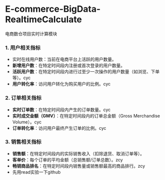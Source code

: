 # E-commerce-BigData-RealtimeCalculate
电商数仓项目实时计算模块

### 1. 用户相关指标

- 实时在线用户数：当前在电商平台上活跃的用户数量。
- **新增用户数**：在特定时间段内注册或首次登录的用户数量。
- **活跃用户数**：在特定时间段内进行过至少一次操作的用户数量（如浏览、下单等）。cyc
- **用户转化率**：访问用户转化为购买用户的比例。cyc

### 2. 订单相关指标

- **实时订单数**：在特定时间段内产生的订单数量。cyc
- **实时成交金额（GMV）**：在特定时间段内的订单总金额（Gross Merchandise Volume）。cyc
- **订单转化率**：访问用户最终产生订单的比例。cyc

### 3. 销售相关指标

- **销售额**：在特定时间段内的实际销售收入（扣除退货、取消订单等）。
- **客单价**：每个订单的平均金额（总销售额/订单总数）。zcy
- **畅销商品排名**：在特定时间段内销售量或销售额最高的商品排行。zcy
- 先用read实验一下github
